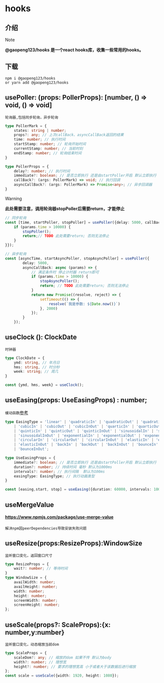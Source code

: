 

# hooks

## 介绍

> [!NOTE]
> **@gaopeng123/hooks 是一个react hooks库，收集一些常用的hooks。**
> 

## 下载

```shell
npm i @gaopeng123/hooks
or yarn add @gaopeng123/hooks
```

## usePoller: (props: PollerProps): [number, () => void, () => void]

`轮询器,包括同步轮询，异步轮询`

```typescript
type PollerMark = {
	states: string | number;
	props?: any; // 上次callBack、asyncCallBack返回的结果
	time: number; // 执行时间
	startStamp: number; // 轮询开始时间
	currentStamp: number; // 当前时刻
	endStamp: number; // 轮询结束时间
}

type PollerProps = {
	delay?: number; // 执行时间
    immediate?: boolean; // 是否立即执行 还是由startPoller开启 默认立即执行
	callBack?: (args: PollerMark) => void; // 执行回调
    asyncCallBack?: (args: PollerMark) => Promise<any>; // 异步回调器
}
```

> [!WARNING]
> **此处需要注意，调用轮询器stopPoller后需要return，才能停止**

```typescript
// 同步轮询
const [time, startPoller, stopPoller] = usePoller({delay: 5000, callBack: (params:PollerMark)=> {
    if (params.time > 10000) {
        stopPoller();
        return;// TODO 此处需要return; 否则无法停止
    }
}});

```

```typescript
// 异步轮询
const [asyncTime, startAsyncPoller, stopAsyncPoller] = usePoller({
		delay: 5000,
		asyncCallBack: async (params) => {
            // 满足条件时 停止计时器 return即可
			if (params.time > 10000) {
				stopAsyncPoller();
				return; // TODO 此处需要return; 否则无法停止
			}
			return new Promise((resolve, reject) => {
				setTimeout(() => {
					resolve(`我是参数: ${Date.now()}`)
				}, 2000)
			});
		}
	});
```

## useClock (): ClockDate

`时钟器`

```typescript
type ClockDate = {
	ymd: string, // 年月日
	hms: string, // 时分秒
	week: string; // 周几
}

const {ymd, hms, week} = useClock();
```

## useEasing(props: UseEasingProps) : number;

`缓动函数`[参考](https://echarts.apache.org/examples/zh/editor.html?c=line-easing)

```typescript
type EasingType = 'linear' | 'quadraticIn' | 'quadraticOut' | 'quadraticInOut'
	| 'cubicIn' | 'cubicOut' | 'cubicInOut' | 'quarticIn' | 'quarticOut' | 'quarticInOut'
	| 'quinticIn' | 'quinticOut' | 'quinticInOut' | 'sinusoidalIn' | 'sinusoidalOut'
	| 'sinusoidalInOut' | 'exponentialIn' | 'exponentialOut' | 'exponentialInOut'
	| 'circularIn' | 'circularOut' | 'circularInOut' | 'elasticIn' | 'elasticOut'
	| 'elasticInOut' | 'backIn' | 'backOut' | 'backInOut' | 'bounceIn' | 'bounceOut'
	| 'bounceInOut';

type UseEasingProps = {
    immediate?: boolean; // 是否立即执行 还是由startPoller开启 默认立即执行
	duration?: number; // 持续时间 毫秒 默认为1000ms
	intervals?: number; // 执行间隔  默认为100ms
	easingType: EasingType; // 执行动画类型
}

const [easing,start, stop] = useEasing({duration: 60000, intervals: 1000, easingType: 'cubicOut'}); // 0 - 1之间的数
```

## useMergeValue 

#### https://www.npmjs.com/package/use-merge-value

`解决npm因peerDependencies导致安装失败问题`

## useResize(props:ResizeProps):WindowSize

`监听窗口变化，返回窗口尺寸`

```typescript
type ResizeProps = {
    wait?: number; // 等待时间
}
type WindowSize = {
    availWidth: number;
    availHeight: number;
    width: number;
    height: number;
    screenWidth: number;
    screenHeight: number;
};
```

## useScale(props?: ScaleProps):{x: number,y:number}

`监听窗口变化，动态缩放当前dom`

```typescript
type ScaleProps = {
	scaleDom?: any; // 缩放的dom 如果不传 默认为body
	width?: number; // 理想宽
	height?: number; // 要求的理想宽高 小于或者大于该数据后进行缩放
};
const scale = useScale({width: 1920, height: 1080});
```
